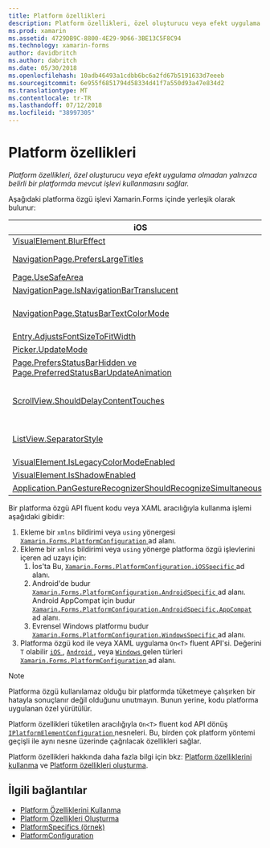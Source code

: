 ```yaml
---
title: Platform özellikleri
description: Platform özellikleri, özel oluşturucu veya efekt uygulama olmadan yalnızca belirli bir platformda mevcut işlevi kullanmasını sağlar.
ms.prod: xamarin
ms.assetid: 4729DB9C-8800-4E29-9D66-3BE13C5F8C94
ms.technology: xamarin-forms
author: davidbritch
ms.author: dabritch
ms.date: 05/30/2018
ms.openlocfilehash: 10adb46493a1cdbb6bc6a2fd67b5191633d7eeeb
ms.sourcegitcommit: 6e955f6851794d58334d41f7a550d93a47e834d2
ms.translationtype: MT
ms.contentlocale: tr-TR
ms.lasthandoff: 07/12/2018
ms.locfileid: "38997305"
---
```

# <a name="platform-specifics"></a>Platform özellikleri

_Platform özellikleri, özel oluşturucu veya efekt uygulama olmadan yalnızca belirli bir platformda mevcut işlevi kullanmasını sağlar._

Aşağıdaki platforma özgü işlevi Xamarin.Forms içinde yerleşik olarak bulunur:

|iOS|Android|Windows|
|--- |--- |--- |
|[VisualElement.BlurEffect](~/xamarin-forms/platform/platform-specifics/consuming/ios.md#blur)|[Application.WindowSoftInputModeAdjust](~/xamarin-forms/platform/platform-specifics/consuming/android.md#soft_input_mode)|[Page.ToolbarPlacement](~/xamarin-forms/platform/platform-specifics/consuming/windows.md#toolbar_placement)|
|[NavigationPage.PrefersLargeTitles](~/xamarin-forms/platform/platform-specifics/consuming/ios.md#large_title)|[ListView.IsFastScrollEnabled](~/xamarin-forms/platform/platform-specifics/consuming/android.md#fastscroll)|[MasterDetailPage.CollapsedPaneWidth ve MasterDetailPage.CollapseStyle](~/xamarin-forms/platform/platform-specifics/consuming/windows.md#collapsable_navigation_bar)|
|[Page.UseSafeArea](~/xamarin-forms/platform/platform-specifics/consuming/ios.md#safe_area_layout)|[TabbedPage.IsSwipePagingEnabled](~/xamarin-forms/platform/platform-specifics/consuming/android.md#enable_swipe_paging)|[WebView.IsJavaScriptAlertEnabled](~/xamarin-forms/platform/platform-specifics/consuming/windows.md#webview-javascript-alert)
|[NavigationPage.IsNavigationBarTranslucent](~/xamarin-forms/platform/platform-specifics/consuming/ios.md#translucent_navigation_bar)|[VisualElement.Elevation](~/xamarin-forms/platform/platform-specifics/consuming/android.md#elevation)|[SearchBar.IsSpellCheckEnabled](~/xamarin-forms/platform/platform-specifics/consuming/windows.md#searchbar-spellcheck)
|[NavigationPage.StatusBarTextColorMode](~/xamarin-forms/platform/platform-specifics/consuming/ios.md#status_bar_color_mode)|[Application.SendDisappearingEventOnPause Application.SendAppearingEventOnResume ve Application.ShouldPreserveKeyboardOnResume](~/xamarin-forms/platform/platform-specifics/consuming/android.md#disable_lifecycle_events)|[InputView.DetectReadingOrderFromContent, Label.DetectReadingOrderFromContent](~/xamarin-forms/platform/platform-specifics/consuming/windows.md#inputview-readingorder)
|[Entry.AdjustsFontSizeToFitWidth](~/xamarin-forms/platform/platform-specifics/consuming/ios.md#adjust_font_size)|[WebView.MixedContentMode](~/xamarin-forms/platform/platform-specifics/consuming/android.md#webview-mixed-content)|[VisualElement.IsLegacyColorModeEnabled](~/xamarin-forms/platform/platform-specifics/consuming/windows.md#legacy-color-mode)|
|[Picker.UpdateMode](~/xamarin-forms/platform/platform-specifics/consuming/ios.md#picker_update_mode)|[Entry.ImeOptions](~/xamarin-forms/platform/platform-specifics/consuming/android.md#entry-imeoptions)|[ListView.SelectionMode](~/xamarin-forms/platform/platform-specifics/consuming/windows.md#listview-selectionmode)|
|[Page.PrefersStatusBarHidden ve Page.PreferredStatusBarUpdateAnimation](~/xamarin-forms/platform/platform-specifics/consuming/ios.md#set_status_bar_visibility)|[VisualElement.IsLegacyColorModeEnabled](~/xamarin-forms/platform/platform-specifics/consuming/android.md#legacy-color-mode)|[TabbedPage.HeaderIconsEnabled ve TabbedPage.HeaderIconsSize](~/xamarin-forms/platform/platform-specifics/consuming/windows.md#tabbedpage-icons)|
|[ScrollView.ShouldDelayContentTouches](~/xamarin-forms/platform/platform-specifics/consuming/ios.md#delay_content_touches)|[Button.UseDefaultPadding ve Button.UseDefaultShadow](~/xamarin-forms/platform/platform-specifics/consuming/android.md#button-padding-shadow)|[VisualElement.AccessKey, VisualElement.AccessKeyPlacement VisualElement.AccessKeyHorizontalOffset ve VisualElement.AccessKeyVerticalOffset](~/xamarin-forms/platform/platform-specifics/consuming/windows.md#visualelement-accesskeys)|
|[ListView.SeparatorStyle](~/xamarin-forms/platform/platform-specifics/consuming/ios.md#listview-separatorstyle)|[TabbedPage.ToolbarPlacement TabbedPage.BarItemColor ve TabbedPage.BarSelectedItemColor](~/xamarin-forms/platform/platform-specifics/consuming/android.md#tabbedpage-toolbar)|
|[VisualElement.IsLegacyColorModeEnabled](~/xamarin-forms/platform/platform-specifics/consuming/ios.md#legacy-color-mode)|
|[VisualElement.IsShadowEnabled](~/xamarin-forms/platform/platform-specifics/consuming/ios.md#drop-shadow)|
|[Application.PanGestureRecognizerShouldRecognizeSimultaneously](~/xamarin-forms/platform/platform-specifics/consuming/ios.md#simultaneous-pan-gesture)|

Bir platforma özgü API fluent kodu veya XAML aracılığıyla kullanma işlemi aşağıdaki gibidir:

1. Ekleme bir `xmlns` bildirimi veya `using` yönergesi [ `Xamarin.Forms.PlatformConfiguration` ](xref:Xamarin.Forms.PlatformConfiguration) ad alanı.
1. Ekleme bir `xmlns` bildirimi veya `using` yönerge platforma özgü işlevlerini içeren ad uzayı için:
    1. İos'ta Bu, [ `Xamarin.Forms.PlatformConfiguration.iOSSpecific` ](xref:Xamarin.Forms.PlatformConfiguration.iOSSpecific) ad alanı.
    1. Android'de budur [ `Xamarin.Forms.PlatformConfiguration.AndroidSpecific` ](xref:Xamarin.Forms.PlatformConfiguration.AndroidSpecific) ad alanı. Android AppCompat için budur [ `Xamarin.Forms.PlatformConfiguration.AndroidSpecific.AppCompat` ](xref:Xamarin.Forms.PlatformConfiguration.AndroidSpecific.AppCompat) ad alanı.
    1. Evrensel Windows platformu budur [ `Xamarin.Forms.PlatformConfiguration.WindowsSpecific` ](xref:Xamarin.Forms.PlatformConfiguration.WindowsSpecific) ad alanı.
1. Platforma özgü kod ile veya XAML uygulama `On<T>` fluent API'si. Değerini `T` olabilir [ `iOS` ](xref:Xamarin.Forms.PlatformConfiguration.iOS), [ `Android` ](xref:Xamarin.Forms.PlatformConfiguration.Android), veya [ `Windows` ](xref:Xamarin.Forms.PlatformConfiguration.Windows) gelen türleri [ `Xamarin.Forms.PlatformConfiguration` ](xref:Xamarin.Forms.PlatformConfiguration) ad alanı.

> [!NOTE]
> Platforma özgü kullanılamaz olduğu bir platformda tüketmeye çalışırken bir hatayla sonuçlanır değil olduğunu unutmayın. Bunun yerine, kodu platforma uygulanan özel yürütülür.

Platform özellikleri tüketilen aracılığıyla `On<T>` fluent kod API dönüş [ `IPlatformElementConfiguration` ](xref:Xamarin.Forms.IPlatformElementConfiguration`2) nesneleri. Bu, birden çok platform yöntemi geçişli ile aynı nesne üzerinde çağrılacak özellikleri sağlar.

Platform özellikleri hakkında daha fazla bilgi için bkz: [Platform özelliklerini kullanma](~/xamarin-forms/platform/platform-specifics/consuming/index.md) ve [Platform özellikleri oluşturma](~/xamarin-forms/platform/platform-specifics/creating.md).


## <a name="related-links"></a>İlgili bağlantılar

- [Platform Özelliklerini Kullanma](~/xamarin-forms/platform/platform-specifics/consuming/index.md)
- [Platform Özellikleri Oluşturma](~/xamarin-forms/platform/platform-specifics/creating.md)
- [PlatformSpecifics (örnek)](https://developer.xamarin.com/samples/xamarin-forms/userinterface/platformspecifics/)
- [PlatformConfiguration](xref:Xamarin.Forms.PlatformConfiguration)
